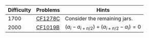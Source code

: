 | Difficulty | Problems | Hints |
| -------- | -------- | -------- |
| 1700 | [CF1278C](https://codeforces.com/problemset/problem/1278/C) | Consider the remaining jars. |
| 2000 | [CF1019B](https://codeforces.com/problemset/problem/1019/B) | $(a_{i}-a_{i+n/2})+(a_{i+n/2}-a_i)=0$ |